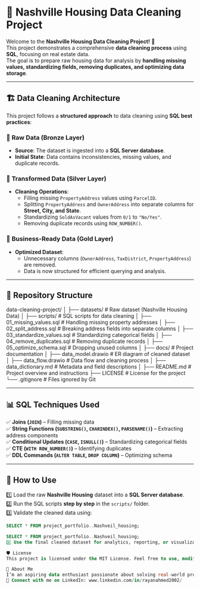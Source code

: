 # 🏡 Nashville Housing Data Cleaning Project

Welcome to the **Nashville Housing Data Cleaning Project!** 🚀  
This project demonstrates a comprehensive **data cleaning process** using **SQL**, focusing on real estate data.  
The goal is to prepare raw housing data for analysis by **handling missing values, standardizing fields, removing duplicates, and optimizing data storage**.

---

## 🏗️ Data Cleaning Architecture  

This project follows a **structured approach** to data cleaning using **SQL best practices**:  

### 🔹 **Raw Data (Bronze Layer)**  
- **Source**: The dataset is ingested into a **SQL Server database**.  
- **Initial State**: Data contains inconsistencies, missing values, and duplicate records.  

### 🔸 **Transformed Data (Silver Layer)**  
- **Cleaning Operations**:  
  - Filling missing `PropertyAddress` values using `ParcelID`.  
  - Splitting `PropertyAddress` and `OwnerAddress` into separate columns for **Street, City, and State**.  
  - Standardizing `SoldAsVacant` values from `0/1` to `"No/Yes"`.  
  - Removing duplicate records using `ROW_NUMBER()`.  

### 🏅 **Business-Ready Data (Gold Layer)**  
- **Optimized Dataset**:  
  - Unnecessary columns (`OwnerAddress`, `TaxDistrict`, `PropertyAddress`) are removed.  
  - Data is now structured for efficient querying and analysis.  

---

## 📂 Repository Structure  

data-cleaning-project/ │ ├── datasets/ # Raw dataset (Nashville Housing Data) │ ├── scripts/ # SQL scripts for data cleaning │ ├── 01_missing_values.sql # Handling missing property addresses │ ├── 02_split_address.sql # Breaking address fields into separate columns │ ├── 03_standardize_values.sql # Standardizing categorical fields │ ├── 04_remove_duplicates.sql # Removing duplicate records │ ├── 05_optimize_schema.sql # Dropping unused columns │ ├── docs/ # Project documentation │ ├── data_model.drawio # ER diagram of cleaned dataset │ ├── data_flow.drawio # Data flow and cleaning process │ ├── data_dictionary.md # Metadata and field descriptions │ ├── README.md # Project overview and instructions ├── LICENSE # License for the project └── .gitignore # Files ignored by Git


---

## 📊 SQL Techniques Used  

✅ **Joins (`JOIN`)** – Filling missing data  
✅ **String Functions (`SUBSTRING()`, `CHARINDEX()`, `PARSENAME()`)** – Extracting address components  
✅ **Conditional Updates (`CASE`, `ISNULL()`)** – Standardizing categorical fields  
✅ **CTE (`WITH ROW_NUMBER()`)** – Identifying duplicates  
✅ **DDL Commands (`ALTER TABLE`, `DROP COLUMN`)** – Optimizing schema  

---

## 🚀 How to Use  

1️⃣ Load the raw **Nashville Housing** dataset into a **SQL Server database**.  
2️⃣ Run the SQL scripts **step by step** in the `scripts/` folder.  
3️⃣ Validate the cleaned data using:  
   ```sql
   SELECT * FROM project_portfolio..Nashveil_housing;

   SELECT * FROM project_portfolio..Nashveil_housing;
4️⃣ Use the final cleaned dataset for analytics, reporting, or visualization.

🛡️ License
This project is licensed under the MIT License. Feel free to use, modify, and share it with proper attribution.

🌟 About Me
I’m an aspiring data enthusiast passionate about solving real-world problems and working with teams.
🔗 Connect with me on LinkedIn: www.linkedin.com/in/rayanahmed2002/


